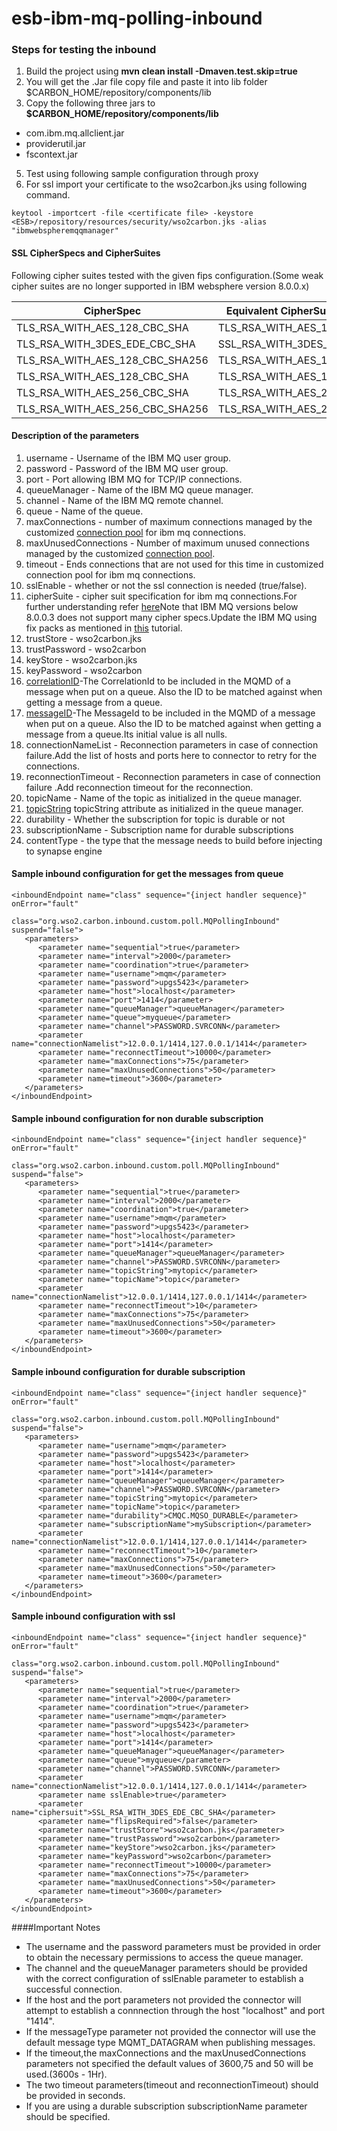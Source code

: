 # esb-ibm-mq-polling-inbound

### Steps for testing the inbound

1. Build the project using <b>mvn clean install -Dmaven.test.skip=true</b><br>
2. You will get the .Jar file copy file and paste it into lib folder $CARBON_HOME/repository/components/lib
3. Copy the following three jars to <b>$CARBON_HOME/repository/components/lib</b>

* com.ibm.mq.allclient.jar
* providerutil.jar
* fscontext.jar

5. Test using following sample configuration through proxy
6. For ssl import your certificate to the wso2carbon.jks using following command.
```
keytool -importcert -file <certificate file> -keystore <ESB>/repository/resources/security/wso2carbon.jks -alias "ibmwebspheremqqmanager"
```
#### SSL CipherSpecs and CipherSuites

Following cipher suites tested with the given fips configuration.(Some weak cipher suites are no longer supported in IBM websphere version 8.0.0.x)

CipherSpec  | Equivalent CipherSuite (Oracle JRE)|FipsRequired
------------- | ------------- | ------------- 
TLS_RSA_WITH_AES_128_CBC_SHA  | TLS_RSA_WITH_AES_128_CBC_SHA | False
TLS_RSA_WITH_3DES_EDE_CBC_SHA  | SSL_RSA_WITH_3DES_EDE_CBC_SHA |False
TLS_RSA_WITH_AES_128_CBC_SHA256  | TLS_RSA_WITH_AES_128_CBC_SHA256 |False
TLS_RSA_WITH_AES_128_CBC_SHA  | TLS_RSA_WITH_AES_128_CBC_SHA |False
TLS_RSA_WITH_AES_256_CBC_SHA   | TLS_RSA_WITH_AES_256_CBC_SHA |False
TLS_RSA_WITH_AES_256_CBC_SHA256  | TLS_RSA_WITH_AES_256_CBC_SHA256 |False

#### Description of the parameters

1. username - Username of the IBM MQ user group.
2. password - Password of the IBM MQ user group.
3. port - Port allowing IBM MQ for TCP/IP connections.
4. queueManager - Name of the IBM MQ queue manager.
5. channel - Name of the IBM MQ remote channel.
6. queue - Name of the queue.
7. maxConnections - number of maximum connections managed by the customized [connection pool](https://www.ibm.com/support/knowledgecenter/en/SSFKSJ_7.5.0/com.ibm.mq.dev.doc/q031110_.htm) for ibm mq connections.
8. maxUnusedConnections - Number of maximum unused connections managed by the customized [connection pool](https://www.ibm.com/support/knowledgecenter/en/SSFKSJ_7.5.0/com.ibm.mq.dev.doc/q031110_.htm).
9. timeout - Ends connections that are not used for this time in customized connection pool for ibm mq connections.
10. sslEnable - whether or not the ssl connection is needed (true/false).
11. cipherSuite - cipher suit specification for ibm mq connections.For further understanding refer [here](https://www.ibm.com/support/knowledgecenter/en/SSFKSJ_7.5.0/com.ibm.mq.dev.doc/q031290_.htm)Note that IBM MQ versions below 8.0.0.3 does not support many cipher specs.Update the IBM MQ using fix packs as mentioned in [this](http://www-01.ibm.com/support/docview.wss?uid=swg27006037) tutorial. 
12. trustStore - wso2carbon.jks
13. trustPassword - wso2carbon
14. keyStore - wso2carbon.jks
15. keyPassword - wso2carbon
16. [correlationID](https://www.ibm.com/support/knowledgecenter/en/SSFKSJ_7.5.0/com.ibm.mq.dev.doc/q033280_.htm#q033280___s1)-The CorrelationId to be included in the MQMD of a message when put on a queue. Also the ID to be matched against when getting a message from a queue.
17. [messageID](https://www.ibm.com/support/knowledgecenter/en/SSFKSJ_7.5.0/com.ibm.mq.dev.doc/q033280_.htm#q033280___s1)-The MessageId to be included in the MQMD of a message when put on a queue. Also the ID to be matched against when getting a message from a queue.Its initial value is all nulls.
18. connectionNameList - Reconnection parameters in case of connection failure.Add the list of hosts and ports here to connector to retry for the connections.
19. reconnectionTimeout - Reconnection parameters in case of connection failure .Add reconnection timeout for the reconnection.
20. topicName - Name of the topic as initialized in the queue manager.
21. [topicString](https://www.ibm.com/support/knowledgecenter/SSFKSJ_8.0.0/com.ibm.mq.pro.doc/q005000_.htm) topicString attribute as initialized in the queue manager.
22. durability - Whether the subscription for topic is durable or not
23. subscriptionName - Subscription name for durable subscriptions
24. contentType - the type that the message needs to build before injecting to synapse engine

#### Sample inbound configuration for get the messages from queue
```
<inboundEndpoint name="class" sequence="{inject handler sequence}" onError="fault"
                            class="org.wso2.carbon.inbound.custom.poll.MQPollingInbound" suspend="false">
   <parameters>
      <parameter name="sequential">true</parameter>
      <parameter name="interval">2000</parameter>
      <parameter name="coordination">true</parameter>
      <parameter name="username">mqm</parameter>
      <parameter name="password">upgs5423</parameter>
      <parameter name="host">localhost</parameter>
      <parameter name="port">1414</parameter>
      <parameter name="queueManager">queueManager</parameter>
      <parameter name="queue">myqueue</parameter>
      <parameter name="channel">PASSWORD.SVRCONN</parameter>
      <parameter name="connectionNamelist">12.0.0.1/1414,127.0.0.1/1414</parameter>
      <parameter name="reconnectTimeout">10000</parameter>
      <parameter name="maxConnections">75</parameter>
      <parameter name="maxUnusedConnections">50</parameter>
      <parameter name=timeout">3600</parameter>
   </parameters>
</inboundEndpoint>

```

#### Sample inbound configuration for non durable subscription
```
<inboundEndpoint name="class" sequence="{inject handler sequence}" onError="fault"
                            class="org.wso2.carbon.inbound.custom.poll.MQPollingInbound" suspend="false">
   <parameters>
      <parameter name="sequential">true</parameter>
      <parameter name="interval">2000</parameter>
      <parameter name="coordination">true</parameter>
      <parameter name="username">mqm</parameter>
      <parameter name="password">upgs5423</parameter>
      <parameter name="host">localhost</parameter>
      <parameter name="port">1414</parameter>
      <parameter name="queueManager">queueManager</parameter>
      <parameter name="channel">PASSWORD.SVRCONN</parameter>
      <parameter name="topicString">mytopic</parameter>
      <parameter name="topicName">topic</parameter>
      <parameter name="connectionNamelist">12.0.0.1/1414,127.0.0.1/1414</parameter>
      <parameter name="reconnectTimeout">10</parameter>
      <parameter name="maxConnections">75</parameter>
      <parameter name="maxUnusedConnections">50</parameter>
      <parameter name=timeout">3600</parameter>
   </parameters>
</inboundEndpoint>

```

#### Sample inbound configuration for durable subscription
```
<inboundEndpoint name="class" sequence="{inject handler sequence}" onError="fault"
                            class="org.wso2.carbon.inbound.custom.poll.MQPollingInbound" suspend="false">
   <parameters>
      <parameter name="username">mqm</parameter>
      <parameter name="password">upgs5423</parameter>
      <parameter name="host">localhost</parameter>
      <parameter name="port">1414</parameter>
      <parameter name="queueManager">queueManager</parameter>
      <parameter name="channel">PASSWORD.SVRCONN</parameter>
      <parameter name="topicString">mytopic</parameter>
      <parameter name="topicName">topic</parameter>
      <parameter name="durability">CMQC.MQSO_DURABLE</parameter>
      <parameter name="subscriptionName">mySubscription</parameter>
      <parameter name="connectionNamelist">12.0.0.1/1414,127.0.0.1/1414</parameter>
      <parameter name="reconnectTimeout">10</parameter>
      <parameter name="maxConnections">75</parameter>
      <parameter name="maxUnusedConnections">50</parameter>
      <parameter name=timeout">3600</parameter>
   </parameters>
</inboundEndpoint>

```

#### Sample inbound configuration with ssl
```
<inboundEndpoint name="class" sequence="{inject handler sequence}" onError="fault"
                            class="org.wso2.carbon.inbound.custom.poll.MQPollingInbound" suspend="false">
   <parameters>
      <parameter name="sequential">true</parameter>
      <parameter name="interval">2000</parameter>
      <parameter name="coordination">true</parameter>
      <parameter name="username">mqm</parameter>
      <parameter name="password">upgs5423</parameter>
      <parameter name="host">localhost</parameter>
      <parameter name="port">1414</parameter>
      <parameter name="queueManager">queueManager</parameter>
      <parameter name="queue">myqueue</parameter>
      <parameter name="channel">PASSWORD.SVRCONN</parameter>
      <parameter name="connectionNamelist">12.0.0.1/1414,127.0.0.1/1414</parameter>
      <parameter name sslEnable>true</parameter>
      <parameter name="ciphersuit">SSL_RSA_WITH_3DES_EDE_CBC_SHA</parameter>
      <parameter name="flipsRequired">false</parameter>
      <parameter name="trustStore">wso2carbon.jks</parameter>
      <parameter name="trustPassword">wso2carbon</parameter>
      <parameter name="keyStore">wso2carbon.jks</parameter>
      <parameter name="keyPassword">wso2carbon</parameter>
      <parameter name="reconnectTimeout">10000</parameter>
      <parameter name="maxConnections">75</parameter>
      <parameter name="maxUnusedConnections">50</parameter>
      <parameter name=timeout">3600</parameter>
   </parameters>
</inboundEndpoint>
```
####Important Notes

* The username and the password parameters must be provided in order to obtain the necessary permissions to access the queue manager.
* The channel and the queueManager parameters should be provided with the correct configuration of sslEnable parameter to establish a successful connection.
* If the host and the port parameters not provided the connector will attempt to establish a connnection through the host "localhost" and port "1414".
* If the messageType parameter not provided the connector will use the default message type MQMT_DATAGRAM when publishing messages.
* If the timeout,the maxConnections and the maxUnusedConnections parameters not specified the default values of 3600,75 and 50 will be used.(3600s - 1Hr).
* The two timeout parameters(timeout and reconnectionTimeout) should be provided in seconds.
* If you are using a durable subscription subscriptionName parameter should be specified.
